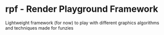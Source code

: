 # rpf - Render Playground Framework
Lightweight framework (for now) to play with different graphics algorithms and techniques made for funzies